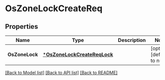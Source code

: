 # OsZoneLockCreateReq

## Properties
Name | Type | Description | Notes
------------ | ------------- | ------------- | -------------
**OsZoneLock** | [***OsZoneLockCreateReqLock**](OSZoneLockCreateReq_Lock.md) |  | [optional] [default to null]

[[Back to Model list]](../README.md#documentation-for-models) [[Back to API list]](../README.md#documentation-for-api-endpoints) [[Back to README]](../README.md)


